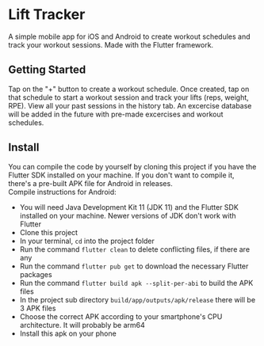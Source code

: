 # Lift Tracker

A simple mobile app for iOS and Android to create workout schedules and track your workout sessions.
Made with the Flutter framework.

## Getting Started

Tap on the "+" button to create a workout schedule. Once created, tap on that schedule to start a workout session
and track your lifts (reps, weight, RPE). View all your past sessions in the history tab. An excercise database
will be added in the future with pre-made excercises and workout schedules.

## Install

You can compile the code by yourself by cloning this project if you have the Flutter SDK installed on your machine. If you don't want to compile it, there's a pre-built APK file for Android in releases.  
Compile instructions for Android:  
  * You will need Java Development Kit 11 (JDK 11) and the Flutter SDK installed on your machine. Newer versions of JDK don't work with Flutter
  * Clone this project
  * In your terminal, `cd` into the project folder
  * Run the command `flutter clean` to delete conflicting files, if there are any
  * Run the command `flutter pub get` to download the necessary Flutter packages
  * Run the command `flutter build apk --split-per-abi` to build the APK files
  * In the project sub directory `build/app/outputs/apk/release` there will be 3 APK files
  * Choose the correct APK according to your smartphone's CPU architecture. It will probably be arm64
  * Install this apk on your phone
